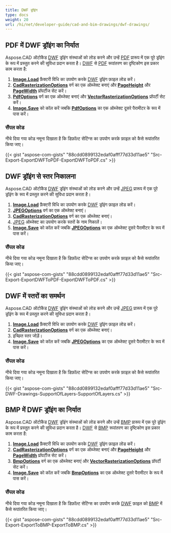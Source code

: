 ```yaml
---
title: DWF ड्रॉइंग
type: docs
weight: 20
url: /hi/net/developer-guide/cad-and-bim-drawings/dwf-drawings/
---
```


## **PDF में DWF ड्रॉइंग का निर्यात**

Aspose.CAD ऑटोकैड [DWF](https://docs.fileformat.com/cad/dwf/) ड्रॉइंग संस्थाओं को लोड करने और उन्हें [PDF](https://docs.fileformat.com/pdf/) प्रारूप में एक पूरे ड्रॉइंग के रूप में प्रस्तुत करने की सुविधा प्रदान करता है। [DWF](https://docs.fileformat.com/cad/dwf/) से [PDF](https://docs.fileformat.com/pdf/) रूपांतरण का दृष्टिकोण इस प्रकार काम करता है:

1. [**Image.Load**](https://reference.aspose.com/cad/net/aspose.cad.image/load/methods/2) फ़ैक्टरी विधि का उपयोग करके [DWF](https://docs.fileformat.com/cad/dwf/) ड्रॉइंग फ़ाइल लोड करें।
2. [**CadRasterizationOptions**](https://reference.aspose.com/cad/net/aspose.cad.imageoptions/cadrasterizationoptions) वर्ग का एक ऑब्जेक्ट बनाएं और [**PageHeight**](https://reference.aspose.com/cad/net/aspose.cad.imageoptions/vectorrasterizationoptions/properties/pageheight) और [**PageWidth**](https://reference.aspose.com/cad/net/aspose.cad.imageoptions/vectorrasterizationoptions/properties/pagewidth) प्रॉपर्टीज सेट करें।
3. [**PdfOptions**](https://reference.aspose.com/cad/net/aspose.cad.imageoptions/pdfoptions) वर्ग का एक ऑब्जेक्ट बनाएं और [**VectorRasterizationOptions**](https://reference.aspose.com/cad/net/aspose.cad.imageoptions/vectorrasterizationoptions) प्रॉपर्टी सेट करें।
4. [**Image.Save**](https://reference.aspose.com/cad/net/aspose.cad/image/methods/save/index) को कॉल करें जबकि [**PdfOptions**](https://reference.aspose.com/cad/net/aspose.cad.imageoptions/pdfoptions) का एक ऑब्जेक्ट दूसरे पैरामीटर के रूप में पास करें।

### सैंपल कोड

नीचे दिया गया कोड नमूना दिखाता है कि डिफ़ॉल्ट सेटिंग्स का उपयोग करके फ़ाइल को कैसे रूपांतरित किया जाए।

{{< gist "aspose-com-gists" "88cdd0899132edaf0afff77d33d11ae5" "Src-Export-ExportDWFToPDF-ExportDWFToPDF.cs" >}}

## **DWF ड्रॉइंग से स्तर निकालना**

Aspose.CAD ऑटोकैड [DWF](https://docs.fileformat.com/cad/dwf/) ड्रॉइंग संस्थाओं को लोड करने और उन्हें [JPEG](https://docs.fileformat.com/image/jpeg/) प्रारूप में एक पूरे ड्रॉइंग के रूप में प्रस्तुत करने की सुविधा प्रदान करता है।

1. [**Image.Load**](https://reference.aspose.com/cad/net/aspose.cad.image/load/methods/2) फ़ैक्टरी विधि का उपयोग करके [DWF](https://docs.fileformat.com/cad/dwf/) ड्रॉइंग फ़ाइल लोड करें।
2. [**JPEGOptions**](https://reference.aspose.com/cad/net/aspose.cad.imageoptions/jpegoptions) वर्ग का एक ऑब्जेक्ट बनाएं।
3. [**CadRasterizationOptions**](https://reference.aspose.com/cad/net/aspose.cad.imageoptions/cadrasterizationoptions) वर्ग का एक ऑब्जेक्ट बनाएं।
4. [JPEG](https://docs.fileformat.com/image/jpeg/) ऑब्जेक्ट का उपयोग करके स्तरों के नाम निकालें।
5. [**Image.Save**](https://reference.aspose.com/cad/net/aspose.cad/image/methods/save/index) को कॉल करें जबकि [**JPEGOptions**](https://reference.aspose.com/cad/net/aspose.cad.imageoptions/jpegoptions) का एक ऑब्जेक्ट दूसरे पैरामीटर के रूप में पास करें।

### सैंपल कोड

नीचे दिया गया कोड नमूना दिखाता है कि डिफ़ॉल्ट सेटिंग्स का उपयोग करके फ़ाइल को कैसे रूपांतरित किया जाए।

{{< gist "aspose-com-gists" "88cdd0899132edaf0afff77d33d11ae5" "Src-Export-ExportDWFToPDF-ExportDWFToPDF.cs" >}}

## **DWF में स्तरों का समर्थन**

Aspose.CAD ऑटोकैड [DWF](https://docs.fileformat.com/cad/dwf/) ड्रॉइंग संस्थाओं को लोड करने और उन्हें [JPEG](https://docs.fileformat.com/image/jpeg/) प्रारूप में एक पूरे ड्रॉइंग के रूप में प्रस्तुत करने की सुविधा प्रदान करता है।

1. [**Image.Load**](https://reference.aspose.com/cad/net/aspose.cad.image/load/methods/2) फ़ैक्टरी विधि का उपयोग करके [DWF](https://docs.fileformat.com/cad/dwf/) ड्रॉइंग फ़ाइल लोड करें।
2. [**CadRasterizationOptions**](https://reference.aspose.com/cad/net/aspose.cad.imageoptions/cadrasterizationoptions) वर्ग का एक ऑब्जेक्ट बनाएं।
3. इच्छित स्तर जोड़ें।
4. [**Image.Save**](https://reference.aspose.com/cad/net/aspose.cad/image/methods/save/index) को कॉल करें जबकि [**JPEGOptions**](https://reference.aspose.com/cad/net/aspose.cad.imageoptions/jpegoptions) का एक ऑब्जेक्ट दूसरे पैरामीटर के रूप में पास करें।

### सैंपल कोड

नीचे दिया गया कोड नमूना दिखाता है कि डिफ़ॉल्ट सेटिंग्स का उपयोग करके फ़ाइल को कैसे रूपांतरित किया जाए।

{{< gist "aspose-com-gists" "88cdd0899132edaf0afff77d33d11ae5" "Src-DWF-Drawings-SupportOfLayers-SupportOfLayers.cs" >}}

## **BMP में DWF ड्रॉइंग का निर्यात**

Aspose.CAD ऑटोकैड [DWF](https://docs.fileformat.com/cad/dwf/) ड्रॉइंग संस्थाओं को लोड करने और उन्हें [BMP](https://docs.fileformat.com/image/bmp/) प्रारूप में एक पूरे ड्रॉइंग के रूप में प्रस्तुत करने की सुविधा प्रदान करता है। [DWF](https://docs.fileformat.com/cad/dwf/) से [BMP](https://docs.fileformat.com/image/bmp/) रूपांतरण का दृष्टिकोण इस प्रकार काम करता है:

1. [**Image.Load**](https://reference.aspose.com/cad/net/aspose.cad.image/load/methods/2) फ़ैक्टरी विधि का उपयोग करके [DWF](https://docs.fileformat.com/cad/dwf/) ड्रॉइंग फ़ाइल लोड करें।
2. [**CadRasterizationOptions**](https://reference.aspose.com/cad/net/aspose.cad.imageoptions/cadrasterizationoptions) वर्ग का एक ऑब्जेक्ट बनाएं और [**PageHeight**](https://reference.aspose.com/cad/net/aspose.cad.imageoptions/vectorrasterizationoptions/properties/pageheight) और [**PageWidth**](https://reference.aspose.com/cad/net/aspose.cad.imageoptions/vectorrasterizationoptions/properties/pagewidth) प्रॉपर्टीज सेट करें।
3. [**BmpOptions**](https://reference.aspose.com/cad/net/aspose.cad.imageoptions/bmpoptions) वर्ग का एक ऑब्जेक्ट बनाएं और [**VectorRasterizationOptions**](https://reference.aspose.com/cad/net/aspose.cad.imageoptions/vectorrasterizationoptions) प्रॉपर्टी सेट करें।
4. [**Image.Save**](https://reference.aspose.com/cad/net/aspose.cad/image/methods/save/index) को कॉल करें जबकि [**BmpOptions**](https://reference.aspose.com/cad/net/aspose.cad.imageoptions/bmpoptions) का एक ऑब्जेक्ट दूसरे पैरामीटर के रूप में पास करें।

### सैंपल कोड

नीचे दिया गया कोड नमूना दिखाता है कि डिफ़ॉल्ट सेटिंग्स का उपयोग करके [DWF](https://docs.fileformat.com/cad/dwf/) फ़ाइल को [BMP](https://docs.fileformat.com/image/bmp/) में कैसे रूपांतरित किया जाए।

{{< gist "aspose-com-gists" "88cdd0899132edaf0afff77d33d11ae5" "Src-Export-ExportToBMP-ExportToBMP.cs" >}}
